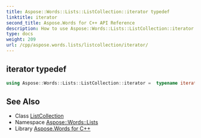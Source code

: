 ```yaml
---
title: Aspose::Words::Lists::ListCollection::iterator typedef
linktitle: iterator
second_title: Aspose.Words for C++ API Reference
description: How to use Aspose::Words::Lists::ListCollection::iterator typedef of Aspose::Words::Lists::ListCollection class in C++.
type: docs
weight: 209
url: /cpp/aspose.words.lists/listcollection/iterator/
---
```

## iterator typedef




```cpp
using Aspose::Words::Lists::ListCollection::iterator =  typename iterator_holder_type::iterator
```

## See Also

* Class [ListCollection](../)
* Namespace [Aspose::Words::Lists](../../)
* Library [Aspose.Words for C++](../../../)
